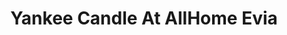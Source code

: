 ---
title: "Yankee Candle At AllHome Evia"
url: /las-pinas/yankee-candle-at-allhome-evia/
shop: department store
---